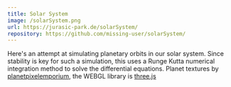 ```yaml
---
title: Solar System
image: /solarSystem.png
url: https://jurasic-park.de/solarSystem/
repository: https://github.com/missing-user/solarSystem/
---
```

Here's an attempt at simulating planetary orbits in our solar system. Since stability is key for such a simulation, this uses a Runge Kutta numerical integration method to solve the differential equations. Planet textures by [planetpixelemporium](https://planetpixelemporium.com/planets.html), the WEBGL library is [three.js](https://threejs.org/)